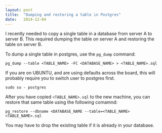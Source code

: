 ```yaml
---
layout: post
title:  "Dumping and restoring a table in Postgres"
date:   2014-12-04
---
```


I recently needed to copy a single table in a database from server A to server B. This required dumping the table on server A and restoring the table on server B.

To dump a single table in postgres, use the `pg_dump` command:

```
pg_dump --table <TABLE_NAME> -FC <DATABASE_NAME> > <TABLE_NAME>.sql
```

If you are on UBUNTU, and are using defaults across the board, this will probably require you
to switch user to postgres first.

```
sudo su - postgres
```

After you have copied `<TABLE_NAME>.sql` to the new machine, you can restore that same table using the following comamnd:

```
pg_restore --dbname <DATABASE_NAME --table=<TABLE_NAME> <TABLE_NAME>.sql
```

You may have to drop the existing table if it is already in your database.
